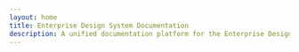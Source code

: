 ```yaml
---
layout: home
title: Enterprise Design System Documentation
description: A unified documentation platform for the Enterprise Design System, providing guidelines, components, and resources for creating consistent digital experiences.
---
```


